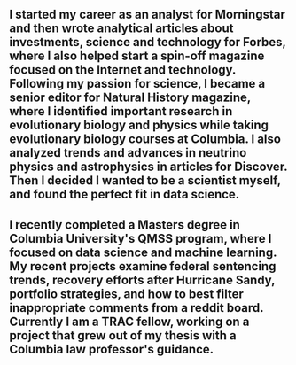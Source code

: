 ## I started my career as an analyst for Morningstar and then wrote analytical articles about investments, science and technology for Forbes, where I also helped start a spin-off magazine focused on the Internet and technology. Following my passion for science, I became a senior editor for Natural History magazine, where I identified important research in evolutionary biology and physics while taking evolutionary biology courses at Columbia. I also analyzed trends and advances in neutrino physics and astrophysics in articles for Discover. Then I decided I wanted to be a scientist myself, and found the perfect fit in data science.

## I recently completed a Masters degree in Columbia University's QMSS program, where I focused on data science and machine learning. My recent projects examine federal sentencing trends, recovery efforts after Hurricane Sandy, portfolio strategies, and how to best filter inappropriate comments from a reddit board. Currently I am a TRAC fellow, working on a project that grew out of my thesis with a Columbia law professor's guidance. 
 
